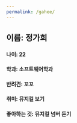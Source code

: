 ```yaml
---
permalink: /gahee/
---
```

## 이름: 정가희
#### 나이: 22
#### 학과: 소프트웨어학과
#### 반려견: 꼬꼬
#### 취미: 뮤지컬 보기
#### 좋아하는 것: 뮤지컬 넘버 듣기